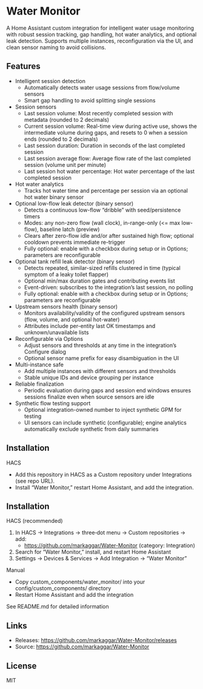 # Water Monitor

A Home Assistant custom integration for intelligent water usage monitoring with robust session tracking, gap handling, hot water analytics, and optional leak detection. Supports multiple instances, reconfiguration via the UI, and clean sensor naming to avoid collisions.

## Features

- Intelligent session detection
  - Automatically detects water usage sessions from flow/volume sensors
  - Smart gap handling to avoid splitting single sessions
- Session sensors
  - Last session volume: Most recently completed session with metadata (rounded to 2 decimals)
  - Current session volume: Real-time view during active use, shows the intermediate volume during gaps, and resets to 0 when a session ends (rounded to 2 decimals)
  - Last session duration: Duration in seconds of the last completed session
  - Last session average flow: Average flow rate of the last completed session (volume unit per minute)
  - Last session hot water percentage: Hot water percentage of the last completed session
- Hot water analytics
  - Tracks hot water time and percentage per session via an optional hot water binary sensor
- Optional low-flow leak detector (binary sensor)
  - Detects a continuous low-flow “dribble” with seed/persistence timers
  - Modes: any non-zero flow (wall clock), in-range-only (<= max low-flow), baseline latch (preview)
  - Clears after zero-flow idle and/or after sustained high flow; optional cooldown prevents immediate re-trigger
  - Fully optional: enable with a checkbox during setup or in Options; parameters are reconfigurable
- Optional tank refill leak detector (binary sensor)
  - Detects repeated, similar-sized refills clustered in time (typical symptom of a leaky toilet flapper)
  - Optional min/max duration gates and contributing events list
  - Event-driven: subscribes to the integration’s last session, no polling
  - Fully optional: enable with a checkbox during setup or in Options; parameters are reconfigurable
- Upstream sensors health (binary sensor)
  - Monitors availability/validity of the configured upstream sensors (flow, volume, and optional hot-water)
  - Attributes include per-entity last OK timestamps and unknown/unavailable lists
- Reconfigurable via Options
  - Adjust sensors and thresholds at any time in the integration’s Configure dialog
  - Optional sensor name prefix for easy disambiguation in the UI
- Multi-instance safe
  - Add multiple instances with different sensors and thresholds
  - Stable unique IDs and device grouping per instance
- Reliable finalization
  - Periodic evaluation during gaps and session end windows ensures sessions finalize even when source sensors are idle
- Synthetic flow testing support
  - Optional integration-owned number to inject synthetic GPM for testing
  - UI sensors can include synthetic (configurable); engine analytics automatically exclude synthetic from daily summaries

## Installation

HACS
- Add this repository in HACS as a Custom repository under Integrations (see repo URL).
- Install “Water Monitor,” restart Home Assistant, and add the integration.

## Installation

HACS (recommended)
1) In HACS → Integrations → three‑dot menu → Custom repositories → add:
   - https://github.com/markaggar/Water-Monitor (category: Integration)
2) Search for “Water Monitor,” install, and restart Home Assistant
3) Settings → Devices & Services → Add Integration → “Water Monitor”

Manual
- Copy custom_components/water_monitor/ into your config/custom_components/ directory
- Restart Home Assistant and add the integration

See README.md for detailed information

## Links

- Releases: https://github.com/markaggar/Water-Monitor/releases
- Source: https://github.com/markaggar/Water-Monitor

## License

MIT
